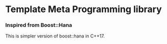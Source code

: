 # Template Meta Programming library ##

### Inspired from Boost::Hana

This is simpler version of boost::hana in C++17.